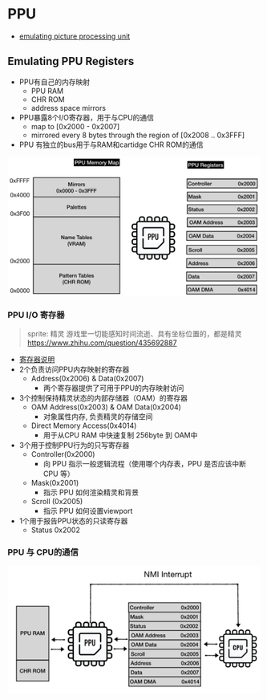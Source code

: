 # PPU

- [emulating picture processing unit](https://bugzmanov.github.io/nes_ebook/chapter_6.html)

## Emulating PPU Registers

- PPU有自己的内存映射
  - PPU RAM
  - CHR ROM
  - address space mirrors
- PPU暴露8个I/O寄存器，用于与CPU的通信
  - map to [0x2000 - 0x2007]
  - mirrored every 8 bytes through the region of [0x2008 .. 0x3FFF]
- PPU 有独立的bus用于与RAM和cartidge CHR ROM的通信
  
![PPU内存](./img/2022-07-25-23-21-00.png)

### PPU I/O 寄存器

> sprite: 精灵
> 游戏里一切能感知时间流逝、具有坐标位置的，都是精灵
> https://www.zhihu.com/question/435692887

- [寄存器说明](http://wiki.nesdev.com/w/index.php/PPU_registers)
- 2个负责访问PPU内存映射的寄存器
  - Address(0x2006) & Data(0x2007) 
    - 两个寄存器提供了可用于PPU的内存映射访问
- 3个控制保持精灵状态的内部存储器（OAM）的寄存器
  - OAM Address(0x2003) & OAM Data(0x2004)
    - 对象属性内存, 负责精灵的存储空间
  - Direct Memory Access(0x4014)
    - 用于从CPU RAM 中快速复制 256byte 到 OAM中
- 3个用于控制PPU行为的只写寄存器
  - Controller(0x2000)
    - 向 PPU 指示一般逻辑流程（使用哪个内存表，PPU 是否应该中断 CPU 等）
  - Mask(0x2001)
    - 指示 PPU 如何渲染精灵和背景
  - Scroll (0x2005)
    - 指示 PPU 如何设置viewport
- 1个用于报告PPU状态的只读寄存器
  - Status 0x2002

### PPU 与 CPU的通信

![](./img/2022-07-25-23-39-31.png)